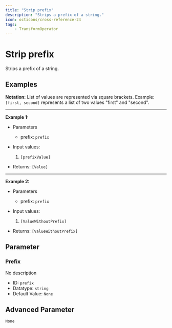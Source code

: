 ```yaml
---
title: "Strip prefix"
description: "Strips a prefix of a string."
icon: octicons/cross-reference-24
tags: 
    - TransformOperator
---
```

# Strip prefix
<!-- This file was generated - DO NOT CHANGE IT MANUALLY -->



Strips a prefix of a string.

## Examples

**Notation:** List of values are represented via square brackets. Example: `[first, second]` represents a list of two values "first" and "second".

---
**Example 1:**

* Parameters
    * prefix: `prefix`

* Input values:
    1. `[prefixValue]`

* Returns: `[Value]`


---
**Example 2:**

* Parameters
    * prefix: `prefix`

* Input values:
    1. `[ValueWithoutPrefix]`

* Returns: `[ValueWithoutPrefix]`




## Parameter

### Prefix

No description

- ID: `prefix`
- Datatype: `string`
- Default Value: `None`





## Advanced Parameter

`None`